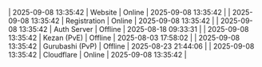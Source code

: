 | 2025-09-08 13:35:42 | Website | Online | 2025-09-08 13:35:42 |
| 2025-09-08 13:35:42 | Registration | Online | 2025-09-08 13:35:42 |
| 2025-09-08 13:35:42 | Auth Server | Offline | 2025-08-18 09:33:31 |
| 2025-09-08 13:35:42 | Kezan (PvE) | Offline | 2025-08-03 17:58:02 |
| 2025-09-08 13:35:42 | Gurubashi (PvP) | Offline | 2025-08-23 21:44:06 |
| 2025-09-08 13:35:42 | Cloudflare | Online | 2025-09-08 13:35:42 |
